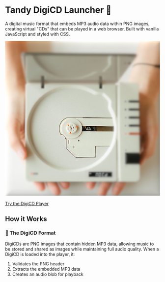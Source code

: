 # Tandy DigiCD Launcher 🎵

A digital music format that embeds MP3 audio data within PNG images, creating virtual "CDs" that can be played in a web browser. Built with vanilla JavaScript and styled with CSS.

![DigiCD Player](assets/images/ui/hand.png)

[Try the DigiCD Player](https://launcher.pcotandy.org)

## How it Works

### 🎯 The DigiCD Format
DigiCDs are PNG images that contain hidden MP3 data, allowing music to be stored and shared as images while maintaining full audio quality. When a DigiCD is loaded into the player, it:

1. Validates the PNG header
2. Extracts the embedded MP3 data
3. Creates an audio blob for playback
